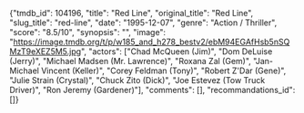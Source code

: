 {"tmdb_id": 104196, "title": "Red Line", "original_title": "Red Line", "slug_title": "red-line", "date": "1995-12-07", "genre": "Action / Thriller", "score": "8.5/10", "synopsis": "", "image": "https://image.tmdb.org/t/p/w185_and_h278_bestv2/ebM94EGAfHsb5nSQMzT9eXEZ5M5.jpg", "actors": ["Chad McQueen (Jim)", "Dom DeLuise (Jerry)", "Michael Madsen (Mr. Lawrence)", "Roxana Zal (Gem)", "Jan-Michael Vincent (Keller)", "Corey Feldman (Tony)", "Robert Z'Dar (Gene)", "Julie Strain (Crystal)", "Chuck Zito (Dick)", "Joe Estevez (Tow Truck Driver)", "Ron Jeremy (Gardener)"], "comments": [], "recommandations_id": []}